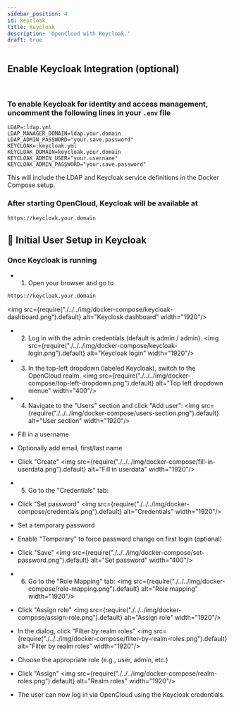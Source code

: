 ```yaml
---
sidebar_position: 4
id: keycloak
title: Keycloak
description: 'OpenCloud with Keycloak.'
draft: true
---
```


## Enable Keycloak Integration (optional)

<br/>

### To enable Keycloak for identity and access management, **uncomment** the following lines in your `.env` file

```env
LDAP=:ldap.yml
LDAP_MANAGER_DOMAIN=ldap.your.domain
LDAP_ADMIN_PASSWORD="your.save.password"
KEYCLOAK=:keycloak.yml
KEYCLOAK_DOMAIN=keycloak.your.domain
KEYCLOAK_ADMIN_USER="your.username"
KEYCLOAK_ADMIN_PASSWORD="your.save.password"
```

This will include the LDAP and Keycloak service definitions in the Docker Compose setup.

### After starting OpenCloud, Keycloak will be available at

```bash
https://keycloak.your.domain
```

## 👤 Initial User Setup in Keycloak

### Once Keycloak is running

- 1. Open your browser and go to

```bash
https://keycloak.your.domain
```

<img src={require("./../../img/docker-compose/keycloak-dashboard.png").default} alt="Keyclosk dashboard" width="1920"/>

- 2. Log in with the admin credentials (default is admin / admin).
     <img src={require("./../../img/docker-compose/keycloak-login.png").default} alt="Keycloak login" width="1920"/>

- 3. In the top-left dropdown (labeled Keycloak), switch to the OpenCloud realm.
     <img src={require("./../../img/docker-compose/top-left-dropdown.png").default} alt="Top left dropdown menue" width="400"/>

- 4. Navigate to the "Users" section and click "Add user":
     <img src={require("./../../img/docker-compose/users-section.png").default} alt="User section" width="1920"/>
     <br/>

- Fill in a username
- Optionally add email, first/last name
- Click "Create"
  <img src={require("./../../img/docker-compose/fill-in-userdata.png").default} alt="Fill in userdata" width="1920"/>

- 5. Go to the "Credentials" tab:

- Click "Set password"
  <img src={require("./../../img/docker-compose/credentials.png").default} alt="Credentials" width="1920"/>
  <br/>
- Set a temporary password
- Enable "Temporary" to force password change on first login (optional)
- Click "Save"
  <img src={require("./../../img/docker-compose/set-password.png").default} alt="Set password" width="400"/>

- 6. Go to the "Role Mapping" tab:
     <img src={require("./../../img/docker-compose/role-mapping.png").default} alt="Role mapping" width="1920"/>
     <br/>

- Click "Assign role"
  <img src={require("./../../img/docker-compose/assign-role.png").default} alt="Assign role" width="1920"/>
  <br/>
- In the dialog, click "Filter by realm roles"
  <img src={require("./../../img/docker-compose/filter-by-realm-roles.png").default} alt="Filter by realm roles" width="1920"/>
  <br/>
- Choose the appropriate role (e.g., user, admin, etc.)
- Click "Assign"
  <img src={require("./../../img/docker-compose/realm-roles.png").default} alt="Realm roles" width="1920"/>
  <br/>

- The user can now log in via OpenCloud using the Keycloak credentials.
